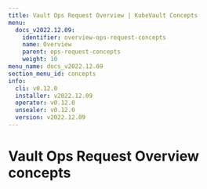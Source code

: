 ```yaml
---
title: Vault Ops Request Overview | KubeVault Concepts
menu:
  docs_v2022.12.09:
    identifier: overview-ops-request-concepts
    name: Overview
    parent: ops-request-concepts
    weight: 10
menu_name: docs_v2022.12.09
section_menu_id: concepts
info:
  cli: v0.12.0
  installer: v2022.12.09
  operator: v0.12.0
  unsealer: v0.12.0
  version: v2022.12.09
---
```


# Vault Ops Request Overview concepts